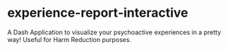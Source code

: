 # experience-report-interactive
A Dash Application to visualize your psychoactive experiences in a pretty way! Useful for Harm Reduction purposes.
